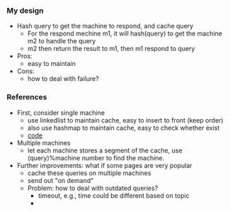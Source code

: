 

### My design
- Hash query to get the machine to respond, and cache query
  - For the respond mechine m1, it will hash(query) to get the machine m2 to handle the query
  - m2 then return the result to m1, then m1 respond to query 
- Pros:
  - easy to maintain 
- Cons:
  - how to deal with failure?
  

### References
- First, consider single machine
  - use linkedlist to maintain cache, easy to insert to front (keep order)
  - also use hashmap to maintain cache, easy to check whether exist
  - [code](./10-7.java)
- Multiple machines
  - let each machine stores a segment of the cache, use (query)%machine number to find the machine.
- Further improvements: what if some pages are very popular
  - cache these queries on multiple machines
  - send out "on demand"
  - Problem: how to deal with outdated queries?
    - timeout, e.g., time could be different based on topic
    - 
